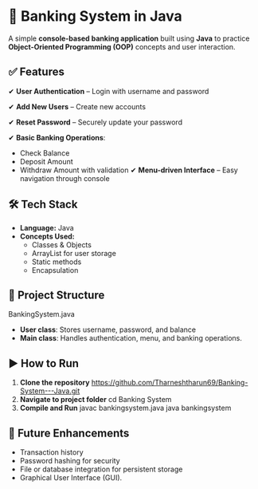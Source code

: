 # 🏦 Banking System in Java
A simple **console-based banking application** built using **Java** to practice **Object-Oriented Programming (OOP)** concepts and user interaction.
## ✅ Features
✔ **User Authentication** – Login with username and password

✔ **Add New Users** – Create new accounts

✔ **Reset Password** – Securely update your password

✔ **Basic Banking Operations**:
* Check Balance
* Deposit Amount
* Withdraw Amount with validation
  ✔ **Menu-driven Interface** – Easy navigation through console

## 🛠 Tech Stack
* **Language:** Java
* **Concepts Used:**
  * Classes & Objects
  * ArrayList for user storage
  * Static methods
  * Encapsulation
## 📂 Project Structure
BankingSystem.java
* **User class**: Stores username, password, and balance
* **Main class**: Handles authentication, menu, and banking operations.
## ▶ How to Run
1. **Clone the repository**
   https://github.com/Tharneshtharun69/Banking-System---Java.git
2. **Navigate to project folder**
   cd Banking System
3. **Compile and Run**
   javac bankingsystem.java
   java bankingsystem
## 🔮 Future Enhancements
* Transaction history
* Password hashing for security
* File or database integration for persistent storage
* Graphical User Interface (GUI).
